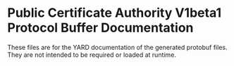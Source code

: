 # Public Certificate Authority V1beta1 Protocol Buffer Documentation

These files are for the YARD documentation of the generated protobuf files.
They are not intended to be required or loaded at runtime.
